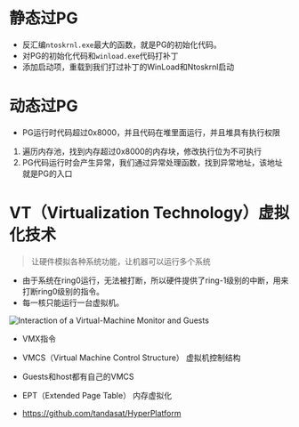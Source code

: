 
# 静态过PG

* 反汇编`ntoskrnl.exe`最大的函数，就是PG的初始化代码。
* 对PG的初始化代码和`winload.exe`代码打补丁
* 添加启动项，重载到我们打过补丁的WinLoad和Ntoskrnl启动

# 动态过PG

* PG运行时代码超过0x8000，并且代码在堆里面运行，并且堆具有执行权限
1. 遍历内存池，找到内存超过0x8000的内存块，修改执行位为不可执行
2. PG代码运行时会产生异常，我们通过异常处理函数，找到异常地址，该地址就是PG的入口

# VT（Virtualization Technology）虚拟化技术

> 让硬件模拟各种系统功能，让机器可以运行多个系统

* 由于系统在ring0运行，无法被打断，所以硬件提供了ring-1级别的中断，用来打断ring0级别的指令。
* 每一核只能运行一台虚拟机。

![Interaction of a Virtual-Machine Monitor and Guests](pic/过PG/image.png)

* VMX指令
* VMCS（Virtual Machine Control Structure） 虚拟机控制结构
* Guests和host都有自己的VMCS
* EPT（Extended Page Table） 内存虚拟化

* https://github.com/tandasat/HyperPlatform